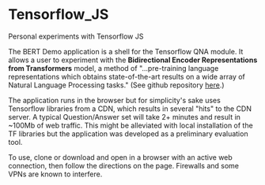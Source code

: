 # Tensorflow_JS
 Personal experiments with Tensorflow JS
 
The BERT Demo application is a shell for the Tensorflow QNA module.  It allows a user to experiment with the <strong>Bidirectional Encoder Representations from Transformers</strong> model, a method of "...pre-training language representations which obtains state-of-the-art results on a wide array of Natural Language Processing tasks." (See github repository <a href="https://github.com/tensorflow/tfjs-models/tree/master/qna">here</a>.)
 
The application runs in the browser but for simplicity's sake uses Tensorflow libraries from a CDN, which results in several "hits" to the CDN server.  A typical Question/Answer set will take 2+ minutes and result in ~100Mb of web traffic.  This might be alleviated with local installation of the TF libraries but the application was developed as a preliminary evaluation tool.

To use, clone or download and open in a browser with an active web connection, then follow the directions on the page.  Firewalls and some VPNs are known to interfere.
